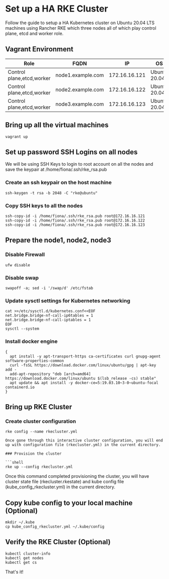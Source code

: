 # Set up a HA RKE Cluster

Follow the guide to setup a HA Kubernetes cluster on Ubuntu 20.04 LTS machines using Rancher RKE which three nodes all of which play control plane, etcd and worker role.


## Vagrant Environment

| Role                      | FQDN              | IP            | OS           | RAM  | CPU  |
| ------------------------- | ----------------- | ------------- | ------------ | ---- | ---- |
| Control plane,etcd,worker | node1.example.com | 172.16.16.121 | Ubuntu 20.04 | 2G   | 2    |
| Control plane,etcd,worker | node2.example.com | 172.16.16.122 | Ubuntu 20.04 | 2G   | 2    |
| Control plane,etcd,worker | node3.example.com | 172.16.16.123 | Ubuntu 20.04 | 2G   | 2    |

## Bring up all the virtual machines

```shell
vagrant up
```

## Set up password SSH Logins on all nodes

We will be using SSH Keys to login to root account on all the nodes and save the keypair at /home/fiona/.ssh/rke_rsa.pub

### Create an ssh keypair on the host machine

```shell
ssh-keygen -t rsa -b 2048 -C "rke@ubuntu"
```

### Copy SSH keys to all the nodes

```shell
ssh-copy-id -i /home/fiona/.ssh/rke_rsa.pub root@172.16.16.121
ssh-copy-id -i /home/fiona/.ssh/rke_rsa.pub root@172.16.16.122
ssh-copy-id -i /home/fiona/.ssh/rke_rsa.pub root@172.16.16.123
```

## Prepare the node1, node2, node3

### Disable Firewall

```shell
ufw disable
```

### Disable swap

```shell
swapoff -a; sed -i '/swap/d' /etc/fstab
```

### Update sysctl settings for Kubernetes networking

```shell
cat >>/etc/sysctl.d/kubernetes.conf<<EOF
net.bridge.bridge-nf-call-ip6tables = 1
net.bridge.bridge-nf-call-iptables = 1
EOF
sysctl --system
```

### Install docker engine

```shell
{
  apt install -y apt-transport-https ca-certificates curl gnupg-agent software-properties-common
  curl -fsSL https://download.docker.com/linux/ubuntu/gpg | apt-key add -
  add-apt-repository "deb [arch=amd64] https://download.docker.com/linux/ubuntu $(lsb_release -cs) stable"
  apt update && apt install -y docker-ce=5:19.03.10~3-0~ubuntu-focal containerd.io
}
```

## Bring up RKE Cluster

### Create cluster configuration

```shell
rke config --name rkecluster.yml

Once gone through this interactive cluster configuration, you will end up with configuration file (rkecluster.yml) in the current directory. 

### Provision the cluster

```shell
rke up --config rkecluster.yml
```

Once this command completed provisioning the cluster, you will have cluster state file (rkecluster.rkestate)  and kube config file (kube_config_rkecluster.yml) in the current directory.

## Copy kube config to your local machine (Optional)

```shell
mkdir ~/.kube
cp kube_config_rkecluster.yml ~/.kube/config
```

## Verify the RKE Cluster (Optional)

```shell
kubectl cluster-info
kubectl get nodes
kubectl get cs
```

That's it!

